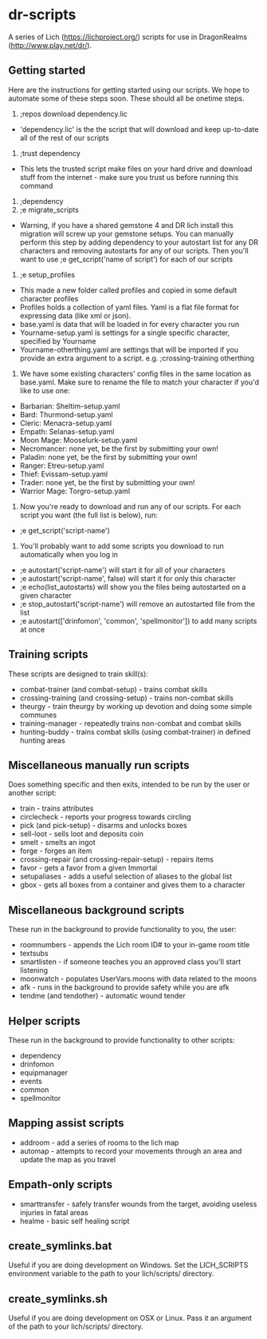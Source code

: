 # dr-scripts
A series of Lich (https://lichproject.org/) scripts for use in DragonRealms (http://www.play.net/dr/).

## Getting started
Here are the instructions for getting started using our scripts. We hope to automate some of these steps soon. These should all be onetime steps.

1. ;repos download dependency.lic
  * 'dependency.lic' is the the script that will download and keep up-to-date all of the rest of our scripts
1. ;trust dependency
  * This lets the trusted script make files on your hard drive and download stuff from the internet - make sure you trust us before running this command
1. ;dependency
1. ;e migrate_scripts
  * Warning, if you have a shared gemstone 4 and DR lich install this migration will screw up your gemstone setups. You can manually perform this step by adding dependency to your autostart list for any DR characters and removing autostarts for any of our scripts. Then you'll want to use ;e get_script('name of script') for each of our scripts
1. ;e setup_profiles
  * This made a new folder called profiles and copied in some default character profiles
  * Profiles holds a collection of yaml files. Yaml is a flat file format for expressing data (like xml or json).
  * base.yaml is data that will be loaded in for every character you run
  * Yourname-setup.yaml is settings for a single specific character, specified by Yourname
  * Yourname-otherthing.yaml are settings that will be imported if you provide an extra argument to a script. e.g. ;crossing-training otherthing
1. We have some existing characters' config files in the same location as base.yaml. Make sure to rename the file to match your character if you'd like to use one:
  * Barbarian: Sheltim-setup.yaml
  * Bard: Thurmond-setup.yaml
  * Cleric: Menacra-setup.yaml
  * Empath: Selanas-setup.yaml
  * Moon Mage: Mooselurk-setup.yaml
  * Necromancer: none yet, be the first by submitting your own!
  * Paladin: none yet, be the first by submitting your own!
  * Ranger: Etreu-setup.yaml
  * Thief: Evissam-setup.yaml
  * Trader: none yet, be the first by submitting your own!
  * Warrior Mage: Torgro-setup.yaml
1. Now you're ready to download and run any of our scripts. For each script you want (the full list is below), run:
  * ;e get_script('script-name')
1. You'll probably want to add some scripts you download to run automatically when you log in
  * ;e autostart('script-name') will start it for all of your characters
  * ;e autostart('script-name', false) will start it for only this character
  * ;e echo(list_autostarts) will show you the files being autostarted on a given character
  * ;e stop_autostart('script-name') will remove an autostarted file from the list
  * ;e autostart(['drinfomon', 'common', 'spellmonitor']) to add many scripts at once

## Training scripts
These scripts are designed to train skill(s):
* combat-trainer (and combat-setup) - trains combat skills
* crossing-training (and crossing-setup) - trains non-combat skills
* theurgy - train theurgy by working up devotion and doing some simple communes
* training-manager - repeatedly trains non-combat and combat skills
* hunting-buddy - trains combat skills (using combat-trainer) in defined hunting areas

## Miscellaneous manually run scripts
Does something specific and then exits, intended to be run by the user or another script:
* train - trains attributes
* circlecheck - reports your progress towards circling
* pick (and pick-setup) - disarms and unlocks boxes
* sell-loot - sells loot and deposits coin
* smelt - smelts an ingot
* forge - forges an item
* crossing-repair (and crossing-repair-setup) - repairs items
* favor - gets a favor from a given Immortal
* setupaliases - adds a useful selection of aliases to the global list
* gbox - gets all boxes from a container and gives them to a character

## Miscellaneous background scripts
These run in the background to provide functionality to you, the user:
* roomnumbers - appends the Lich room ID# to your in-game room title
* textsubs
* smartlisten - if someone teaches you an approved class you'll start listening
* moonwatch - populates UserVars.moons with data related to the moons
* afk - runs in the background to provide safety while you are afk
* tendme (and tendother) - automatic wound tender

## Helper scripts
These run in the background to provide functionality to other scripts:
* dependency
* drinfomon
* equipmanager
* events
* common
* spellmonitor

## Mapping assist scripts
* addroom - add a series of rooms to the lich map
* automap - attempts to record your movements through an area and update the map as you travel

## Empath-only scripts
* smarttransfer - safely transfer wounds from the target, avoiding useless injuries in fatal areas
* healme - basic self healing script

## create_symlinks.bat
Useful if you are doing development on Windows. Set the LICH_SCRIPTS environment variable to the path to your lich/scripts/ directory.

## create_symlinks.sh
Useful if you are doing development on OSX or Linux. Pass it an argument of the path to your lich/scripts/ directory.
